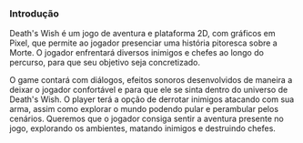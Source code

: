 ### Introdução
Death's Wish é um jogo de aventura e plataforma 2D, com gráficos em Pixel, que permite ao jogador presenciar uma história pitoresca sobre a Morte. O jogador enfrentará diversos inimigos e chefes ao longo do percurso, para que seu objetivo seja concretizado.

O game contará com diálogos, efeitos sonoros desenvolvidos de maneira a deixar o jogador confortável e para que ele se sinta dentro do universo de Death's Wish. O player terá a opção de derrotar inimigos atacando com sua arma, assim como explorar o mundo podendo pular e perambular pelos cenários.
Queremos que o jogador consiga sentir a aventura presente no jogo, explorando os ambientes, matando inimigos e destruindo chefes. 
